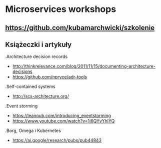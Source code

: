 # Microservices workshops

## https://github.com/kubamarchwicki/szkolenie

## Książeczki i artykuły

.Architecture decision records
* http://thinkrelevance.com/blog/2011/11/15/documenting-architecture-decisions
* https://github.com/npryce/adr-tools

.Self-contained systems
* http://scs-architecture.org/

.Event storming
* https://leanpub.com/introducing_eventstorming
* https://www.youtube.com/watch?v=1i6QYvYhlYQ

.Borg, Omega i Kubernetes
* https://ai.google/research/pubs/pub44843
